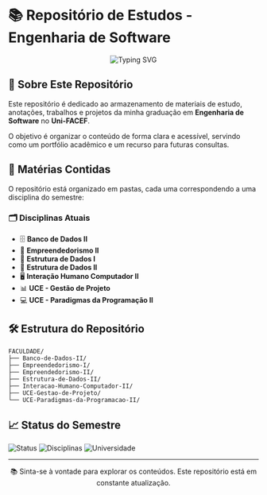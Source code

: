 # 📚 Repositório de Estudos - Engenharia de Software

<div align="center">
  <img src="https://readme-typing-svg.herokuapp.com?font=Fira+Code&pause=1000&color=2E9EF7&center=true&vCenter=true&width=435&lines=Engenharia+de+Software;Uni-FACEF;Estudos+Acadêmicos;Portfólio+Universitário" alt="Typing SVG" />
</div>

## 🎯 Sobre Este Repositório

Este repositório é dedicado ao armazenamento de materiais de estudo, anotações, trabalhos e projetos da minha graduação em **Engenharia de Software** no **Uni-FACEF**.

O objetivo é organizar o conteúdo de forma clara e acessível, servindo como um portfólio acadêmico e um recurso para futuras consultas.

## 📖 Matérias Contidas

O repositório está organizado em pastas, cada uma correspondendo a uma disciplina do semestre:

### 🗂️ Disciplinas Atuais

- 🗄️ **Banco de Dados II**
- 💼 **Empreendedorismo II**
- 🔗 **Estrutura de Dados I**
- 🔗 **Estrutura de Dados II**
- 🖥️ **Interação Humano Computador II**
- 📊 **UCE - Gestão de Projeto**
- 💻 **UCE - Paradigmas da Programação II**

## 🛠️ Estrutura do Repositório

```
FACULDADE/
├── Banco-de-Dados-II/
├── Empreendedorismo-I/
├── Empreendedorismo-II/
├── Estrutura-de-Dados-II/
├── Interacao-Humano-Computador-II/
├── UCE-Gestao-de-Projeto/
└── UCE-Paradigmas-da-Programacao-II/
```

## 📈 Status do Semestre

![Status](https://img.shields.io/badge/Semestre-Em%20Andamento-green?style=for-the-badge)
![Disciplinas](https://img.shields.io/badge/Disciplinas-6-blue?style=for-the-badge)
![Universidade](https://img.shields.io/badge/Uni--FACEF-Engenharia%20de%20Software-orange?style=for-the-badge)

---

<div align="center">
  📚 Sinta-se à vontade para explorar os conteúdos. Este repositório está em constante atualização.
</div>